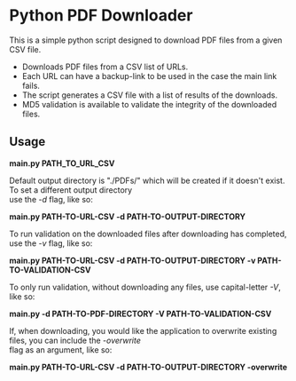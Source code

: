 # Python PDF Downloader

This is a simple python script designed to download PDF files from a given CSV file.

* Downloads PDF files from a CSV list of URLs.
* Each URL can have a backup-link to be used in the case the main link fails.
* The script generates a CSV file with a list of results of the downloads.
* MD5 validation is available to validate the integrity of the downloaded files.

## Usage

**main.py PATH_TO_URL_CSV**

Default output directory is "./PDFs/" which will be created if it doesn't exist. To set a different output directory  
use the *-d* flag, like so:

**main.py PATH-TO-URL-CSV -d PATH-TO-OUTPUT-DIRECTORY**

To run validation on the downloaded files after downloading has completed, use the *-v* flag, like so:

**main.py PATH-TO-URL-CSV -d PATH-TO-OUTPUT-DIRECTORY -v PATH-TO-VALIDATION-CSV**

To only run validation, without downloading any files, use capital-letter *-V*, like so:

**main.py -d PATH-TO-PDF-DIRECTORY -V PATH-TO-VALIDATION-CSV**

If, when downloading, you would like the application to overwrite existing files, you can include the *-overwrite*  
flag as an argument, like so:

**main.py PATH-TO-URL-CSV -d PATH-TO-OUTPUT-DIRECTORY -overwrite**
